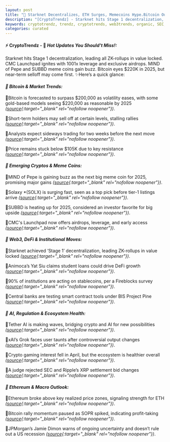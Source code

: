 ```yaml
---
layout: post
title: "🌇 Starknet Decentralizes, ETH Surges, Memecoins Hype.Bitcoin Outlook Lags Behind"
description: "[CryptoTrendz] - Starknet hits Stage 1 decentralization, leading all ZK-rollups in value locked. CMC Launchpad ignites with 1001x leverage and exclusive airdrops. MIND of Pepe and SUBBD meme coins gain buzz. Bitcoin eyes $220K in 2025, but near-term selloff may come first."
keywords: cryptotrendz, trendz, cryptotrends, web3trends, organic, SEC, CEO, crypto, AI, Bitcoin, Analyst, Pepe, BTC, growth, XRP
categories: curated
---
```


#### ⚡ CryptoTrendz - 📌 *Hot Updates You Should't Miss!:*

Starknet hits Stage 1 decentralization, leading all ZK-rollups in value locked. CMC Launchpad ignites with 1001x leverage and exclusive airdrops. MIND of Pepe and SUBBD meme coins gain buzz. Bitcoin eyes $220K in 2025, but near-term selloff may come first. ✨Here’s a quick glance:


#### *🔖 Bitcoin & Market Trends:*  

🔹Bitcoin is forecasted to surpass $200,000 as volatility eases, with some gold-based models seeing $220,000 as reasonable by 2025 *([source](https://s.avyag.com/vr1v){:target="_blank" rel="nofollow noopener"})*.  

🔹Short-term holders may sell off at certain levels, stalling rallies *([source](https://s.avyag.com/9xag){:target="_blank" rel="nofollow noopener"})*.  

🔹Analysts expect sideways trading for two weeks before the next move *([source](https://s.avyag.com/pylv){:target="_blank" rel="nofollow noopener"})*.  

🔹Price remains stuck below $105K due to key resistance *([source](https://s.avyag.com/xyiq){:target="_blank" rel="nofollow noopener"})*.  

#### *🔖 Emerging Cryptos & Meme Coins:*  

🔹MIND of Pepe is gaining buzz as the next big meme coin for 2025, promising major gains *([source](https://s.avyag.com/5v99){:target="_blank" rel="nofollow noopener"})*.  

🔹Solaxy *(SOLX) is surging fast, seen as a top pick before tier-1 listings arrive *([source](https://s.avyag.com/fhmf){:target="_blank" rel="nofollow noopener"})*.  

🔹SUBBD is heating up for 2025, considered an investor favorite for big upside *([source](https://s.avyag.com/o7jd){:target="_blank" rel="nofollow noopener"})*.  

🔹CMC's Launchpad now offers airdrops, leverage, and early access *([source](https://s.avyag.com/boae){:target="_blank" rel="nofollow noopener"})*.  

#### *🔖 Web3, DeFi & Institutional Moves:*  

🔹Starknet achieved ‘Stage 1’ decentralization, leading ZK-rollups in value locked *([source](https://s.avyag.com/zdya){:target="_blank" rel="nofollow noopener"})*.  

🔹Animoca’s Yat Siu claims student loans could drive DeFi growth *([source](https://s.avyag.com/uhq6){:target="_blank" rel="nofollow noopener"})*.  

🔹90% of institutions are acting on stablecoins, per a Fireblocks survey *([source](https://s.avyag.com/tf0f){:target="_blank" rel="nofollow noopener"})*.  

🔹Central banks are testing smart contract tools under BIS Project Pine *([source](https://s.avyag.com/w4th){:target="_blank" rel="nofollow noopener"})*.  

#### *🔖 AI, Regulation & Ecosystem Health:*  

🔹Tether AI is making waves, bridging crypto and AI for new possibilities *([source](https://s.avyag.com/as8m){:target="_blank" rel="nofollow noopener"})*.  

🔹xAI’s Grok faces user taunts after controversial output changes *([source](https://s.avyag.com/2umx){:target="_blank" rel="nofollow noopener"})*.  

🔹Crypto gaming interest fell in April, but the ecosystem is healthier overall *([source](https://s.avyag.com/gunb){:target="_blank" rel="nofollow noopener"})*.  

🔹A judge rejected SEC and Ripple’s XRP settlement bid changes *([source](https://s.avyag.com/wrwr){:target="_blank" rel="nofollow noopener"})*.  

#### *🔖 Ethereum & Macro Outlook:*  

🔹Ethereum broke above key realized price zones, signaling strength for ETH *([source](https://s.avyag.com/f8e8){:target="_blank" rel="nofollow noopener"})*.  

🔹Bitcoin rally momentum paused as SOPR spiked, indicating profit-taking *([source](https://s.avyag.com/wga4){:target="_blank" rel="nofollow noopener"})*.  

🔹JPMorgan’s Jamie Dimon warns of ongoing uncertainty and doesn’t rule out a US recession *([source](https://s.avyag.com/9x5h){:target="_blank" rel="nofollow noopener"})*.